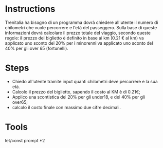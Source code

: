 # Instructions
Trenitalia ha bisogno di un programma dovrà chiedere all'utente il numero di chilometri che vuole percorrere e l'età del passeggero.
Sulla base di queste informazioni dovrà calcolare il prezzo totale del viaggio, secondo queste regole:
il prezzo del biglietto è definito in base ai km (0.21 € al km)
va applicato uno sconto del 20% per i minorenni
va applicato uno sconto del 40% per gli over 65 (fortunelli).

# Steps
- Chiedo all'utente tramite input quanti chilometri deve percorrere e la sua età.
- Calcolo il prezzo del biglietto, sapendo il costo al KM è di 0.21€;
- Applico una scontistica del 20% per gli under18, e del 40% per gli over65; 
- calcolo il costo finale con massimo due cifre decimali.

# Tools
let/const
prompt *2

